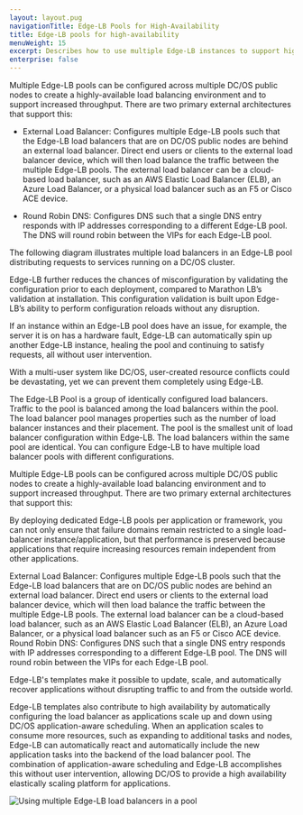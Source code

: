 ```yaml
---
layout: layout.pug
navigationTitle: Edge-LB Pools for High-Availability
title: Edge-LB pools for high-availability
menuWeight: 15
excerpt: Describes how to use multiple Edge-LB instances to support high-availability for services
enterprise: false
---
```


Multiple Edge-LB pools can be configured across multiple DC/OS public nodes to create a highly-available load balancing environment and to support increased throughput. There are two primary external architectures that support this:

- External Load Balancer: Configures multiple Edge-LB pools such that the Edge-LB load balancers that are on DC/OS public nodes are behind an external load balancer. Direct end users or clients to the external load balancer device, which will then load balance the traffic between the multiple Edge-LB pools. The external load balancer can be a cloud-based load balancer, such as an AWS Elastic Load Balancer (ELB), an Azure Load Balancer, or a physical load balancer such as an F5 or Cisco ACE device.

- Round Robin DNS: Configures DNS such that a single DNS entry responds with IP addresses corresponding to a different Edge-LB pool. The DNS will round robin between the VIPs for each Edge-LB pool.

The following diagram illustrates multiple load balancers in an Edge-LB pool distributing requests to services running on a DC/OS cluster.

Edge-LB further reduces the chances of misconfiguration by validating the configuration prior to each deployment, compared to Marathon LB’s validation at installation. This configuration validation is built upon Edge-LB’s ability to perform configuration reloads without any disruption.

If an instance within an Edge-LB pool does have an issue, for example, the server it is on has a hardware fault, Edge-LB can automatically spin up another Edge-LB instance, healing the pool and continuing to satisfy requests, all without user intervention.

With a multi-user system like DC/OS, user-created resource conflicts could be devastating, yet we can prevent them completely using Edge-LB.

The Edge-LB Pool is a group of identically configured load balancers. Traffic to the pool is balanced among the load balancers within the pool. The load balancer pool manages properties such as the number of load balancer instances and their placement. The pool is the smallest unit of load balancer configuration within Edge-LB. The load balancers within the same pool are identical. You can configure Edge-LB to have multiple load balancer pools with different configurations.

Multiple Edge-LB pools can be configured across multiple DC/OS public nodes to create a highly-available load balancing environment and to support increased throughput. There are two primary external architectures that support this:

By deploying dedicated Edge-LB pools per application or framework, you can not only ensure that failure domains remain restricted to a single load-balancer instance/application, but that performance is preserved because applications that require increasing resources remain independent from other applications.


External Load Balancer: Configures multiple Edge-LB pools such that the Edge-LB load balancers that are on DC/OS public nodes are behind an external load balancer. Direct end users or clients to the external load balancer device, which will then load balance the traffic between the multiple Edge-LB pools. The external load balancer can be a cloud-based load balancer, such as an AWS Elastic Load Balancer (ELB), an Azure Load Balancer, or a physical load balancer such as an F5 or Cisco ACE device.
Round Robin DNS: Configures DNS such that a single DNS entry responds with IP addresses corresponding to a different Edge-LB pool. The DNS will round robin between the VIPs for each Edge-LB pool.

Edge-LB's templates make it possible to update, scale, and automatically recover applications without disrupting traffic to and from the outside world.

Edge-LB templates also contribute to high availability by automatically configuring the load balancer as applications scale up and down using DC/OS application-aware scheduling.  When an application scales to consume more resources, such as expanding to additional tasks and nodes, Edge-LB can automatically react and automatically include the new application tasks into the backend of the load balancer pool. The combination of application-aware scheduling and Edge-LB accomplishes this without user intervention, allowing DC/OS to provide a high availability elastically scaling platform for applications.

<p>
<img src="/services/edge-lb/img/Edge-LB-3.png" alt="Using multiple Edge-LB load balancers in a pool">
</p>
